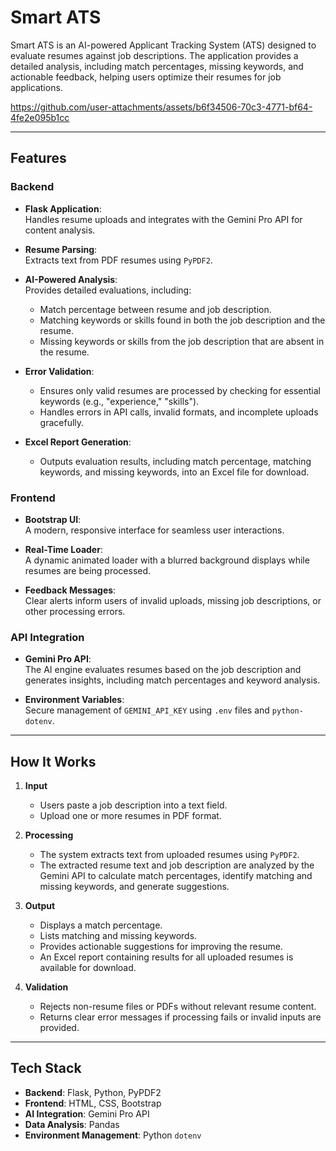 # Smart ATS

Smart ATS is an AI-powered Applicant Tracking System (ATS) designed to evaluate resumes against job descriptions. The application provides a detailed analysis, including match percentages, missing keywords, and actionable feedback, helping users optimize their resumes for job applications.



https://github.com/user-attachments/assets/b6f34506-70c3-4771-bf64-4fe2e095b1cc


 


---

## Features

### Backend
- **Flask Application**:  
  Handles resume uploads and integrates with the Gemini Pro API for content analysis.
  
- **Resume Parsing**:  
  Extracts text from PDF resumes using `PyPDF2`.
  
- **AI-Powered Analysis**:  
  Provides detailed evaluations, including:  
  - Match percentage between resume and job description.  
  - Matching keywords or skills found in both the job description and the resume.  
  - Missing keywords or skills from the job description that are absent in the resume.  
  
- **Error Validation**:  
  - Ensures only valid resumes are processed by checking for essential keywords (e.g., "experience," "skills").  
  - Handles errors in API calls, invalid formats, and incomplete uploads gracefully.

- **Excel Report Generation**:  
  - Outputs evaluation results, including match percentage, matching keywords, and missing keywords, into an Excel file for download.

### Frontend
- **Bootstrap UI**:  
  A modern, responsive interface for seamless user interactions.
  
- **Real-Time Loader**:  
  A dynamic animated loader with a blurred background displays while resumes are being processed.
  
- **Feedback Messages**:  
  Clear alerts inform users of invalid uploads, missing job descriptions, or other processing errors.

### API Integration
- **Gemini Pro API**:  
  The AI engine evaluates resumes based on the job description and generates insights, including match percentages and keyword analysis.
  
- **Environment Variables**:  
  Secure management of `GEMINI_API_KEY` using `.env` files and `python-dotenv`.

---

## How It Works

1. **Input**  
   - Users paste a job description into a text field.  
   - Upload one or more resumes in PDF format.  

2. **Processing**  
   - The system extracts text from uploaded resumes using `PyPDF2`.  
   - The extracted resume text and job description are analyzed by the Gemini API to calculate match percentages, identify matching and missing keywords, and generate suggestions.  

3. **Output**  
   - Displays a match percentage.  
   - Lists matching and missing keywords.  
   - Provides actionable suggestions for improving the resume.  
   - An Excel report containing results for all uploaded resumes is available for download.

4. **Validation**  
   - Rejects non-resume files or PDFs without relevant resume content.  
   - Returns clear error messages if processing fails or invalid inputs are provided.  

---

## Tech Stack

- **Backend**: Flask, Python, PyPDF2  
- **Frontend**: HTML, CSS, Bootstrap  
- **AI Integration**: Gemini Pro API  
- **Data Analysis**: Pandas  
- **Environment Management**: Python `dotenv`
